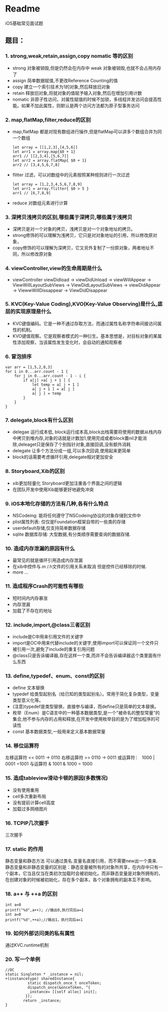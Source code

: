# Readme
iOS基础常见面试题

## 题目：

### 1. strong,weak,retain,assign,copy nomatic 等的区别
* strong 对象被销毁,但是仍然会在内存中 weak 对象被销毁,也就不会占用内存了
* assign 简单数据赋值,不更改Reference Counting的值
* copy 建立一个索引技术为1的对象,然后释放旧对象
* retain 释放旧对象,将就对象的值赋予输入对象,然后在增加引用计数
* nomatic 非原子性访问，对属性赋值的时候不加锁，多线程并发访问会提高性能。如果不加此属性，则默认是两个访问方法都为原子型事务访问

### 2. map,flatMap,filter,reduce的区别
* map,flatMap 都是对现有数组进行操作,但是flatMap可以讲多个数组合并为同一个数组

    ```
    let array = [[1,2,3],[4,5,6]]
    let arr1 = array.map{$0 + 1}
    arr1 // [[2,3,4],[5,6,7]]
    let arr2 = array.flatMap{ $0 + 1}
    arr2 // [3,4,5,6,7,8]
    ```
*  flitter 过滤，可以对数组中的元素按照某种规则进行一次过滤
    
    ```
    let array = [1,2,3,4,5,6,7,8,9]
    let arr1 = array.flitter{ $0 > 5 }
    arr1 // [6,7,8,9]
    ```
* reduce 对数组元素进行计算

### 3. 深拷贝浅拷贝的区别,哪些属于深拷贝,哪些属于浅拷贝
* 深拷贝是对一个对象的拷贝，浅拷贝是对一个对象地址的拷贝。
* strong修饰的可以理解为浅拷贝，它只是对对象地址的引用，所以修改原对象，
* copy修饰的可以理解为深拷贝，它又另外复制了一份原对象，两者地址不同，所以修改原对象

### 4. viewController,view的生命周期是什么
* viewController
   viewDidload -> viewDidUnload -> viewWillAppear -> ViewWillLayoutSubViews -> ViewDidLayoutSubViews -> viewDidAppear -> ViewwWillDissappear -> ViewDidDisappear
   
### 5. KVC(Key-Value Coding),KVO(Key-Value Observing)是什么,底层的实现原理是什么
* KVC键值编码。它是一种不通过存取方法，而通过属性名称字符串间接访问属性的机制。
* KVO键值观察。它是观察者模式的一种衍生。基本思想是，对目标对象的某属性添加观察，当该属性发生变化时，会自动的通知观察者

### 6. 冒泡排序
```
var arr = [1,5,2,8,3]
for i in 0...arr.count - 1 {
    for j in 0...arr.count - 1 - i {
        if a[j] >a[ j + 1 ] {
            let temp = a[ j + 1 ]
            a[ j + 1 ] = a[ j ]
            a[ j ] = temp
        }
    }
}
```

### 7. delegate,block有什么区别
* delegae 运行成本低, block运行成本高,block出栈需要将使用的数据从栈内存中拷贝到堆内存,对象的话就是计数加1,使用完成或者block置nil才能消除,deleaget只是保存了个别指针对象,直接回调,没有额外消耗
* delegate 让多个方法分成一组,可以多次回调,使用起来更简单
* block的话需要考虑循环引用,delegate相对更加安全

### 8. Storyboard,Xib的区别
* xib更加轻量化 Storyboard更加注重各个界面之间的逻辑
* 在团队开发中使用Xib能够更好地避免冲突

### 9. iOS本地化存储的方法有几种,各有什么特点
* NSCodeing: 能将任何遵守了NSCodeing协议的对象存储到文件中 
* plist属性列表: 仅仅是Foundation框架自带的一些类的存储
* userdefault存储,仅支持简单数据存储
* sqlite 数据库存储: 大型数据,有分类顺序需要查询的数据存储. 

### 10. 造成内存泄漏的原因有什么
* 最常见的就是循环引用造成内存泄漏
* 在xib中控件与.m /.h文件的引用关系未取消 但是控件已经移除的时候.
* more ... 

### 11. 造成程序Crash的可能性有哪些
* 短时间内内存暴涨
* 内存泄漏
* 加载了不存在的地址

### 12. include,import,@class三者区别
* include是C中用来引用文件的关键字
* import是OC中用来代替include的关键字,使用import可以保证同一个文件只被引用一次,避免了include的重复引用问题
* @class只是告诉编译器,存在这样一个类,而并不会告诉编译器这个类里面有什么东西

### 13. define,typedef、enum、const的区别
* define 文本替换
* typedef 给类型起别名（给已知的类型起别名）。常用于简化复杂类型，变量类型意义化等。
* (注意)typedef是类型替换，直接参与编译，而define只是简单的文本替换。
* 枚举（Enum）是C语言中的一种基本数据类型,是一个"被命名的整型常量"的集合,他不参与内存的占用和释放,在开发中使用枚举目的是为了增加程序的可读性
* const 基本数据类型,一般用来定义基本数据常量

### 14. 移位运算符
左移运算符	<<	0011 -> 0110
右移运算符	>>	0110 -> 0011
或运算符	︳	1000 | 0001 =1001
与运算符	&	1001 & 1000 = 1000

### 15. 造成tableview滑动卡顿的原因(多数情况)
* 没有使用重用
* cell多次重新布局
* 没有提前计算cell高度
* 加载过多网络图片

### 16. TCPIP几次握手
三次握手
### 17. static 的作用
静态变量和静态方法
可以通过类名.变量名直接引用，而不需要new出一个类来.
静态变量和非静态变量的区别是：静态变量被所有的对象所共享，在内存中只有一个副本，它当且仅当在类初次加载时会被初始化。而非静态变量是对象所拥有的，在创建对象的时候被初始化，存在多个副本，各个对象拥有的副本互不影响。
### 18. a++ 与 ++a 的区别

```
int a=0
printf("%d",a++); //输出0,执行完后a=1
int a=0
printf("%d",++a);//输出1，执行完后a=1
```
### 19. 如何外部访问类的私有属性
通过KVC.runtime机制

### 20. 写一个单例

```
//OC
static Singleton * _instance = nil;
+(instancetype) sharedInstance{
          static dispatch_once_t onceToken;
          dispatch_once(&onceToken, ^{
          _instance= [[self alloc] init];
         });
        return _instance;
}

```




